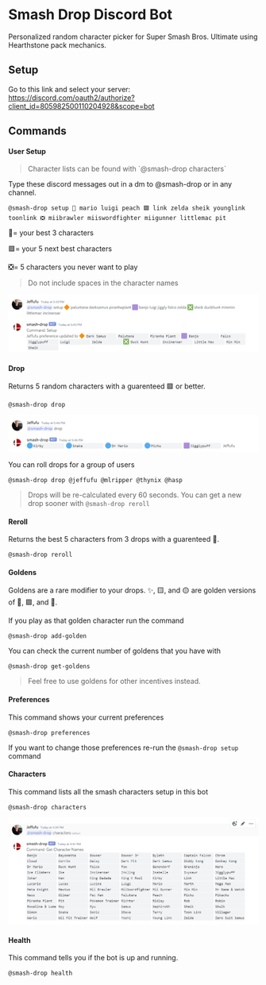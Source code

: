 # Smash Drop Discord Bot

Personalized random character picker for Super Smash Bros. Ultimate using Hearthstone pack mechanics.

## Setup

Go to this link and select your server: https://discord.com/oauth2/authorize?client_id=805982500110204928&scope=bot

## Commands

#### User Setup

>Character lists can be found with \`@smash-drop characters\`

Type these discord messages out in a dm to @smash-drop or in any channel.
```
@smash-drop setup 🔶 mario luigi peach 🟪 link zelda sheik younglink toonlink ❎ miibrawler miiswordfighter miigunner littlemac pit
```

🔶= your best 3 characters

🟪= your 5 next best characters

❎= 5 characters you never want to play

>Do not include spaces in the character names

![Setup Command Example](./markdown-assets/setup.png)

#### Drop
Returns 5 random characters with a guarenteed 🟪 or better.

```
@smash-drop drop
```

![Drop Command Example](./markdown-assets/drop.png)

You can roll drops for a group of users

```
@smash-drop drop @jeffufu @mlripper @thynix @hasp
```

>Drops will be re-calculated every 60 seconds.  You can get a new drop sooner with `@smash-drop reroll`

#### Reroll
Returns the best 5 characters from 3 drops with a guarenteed 🔶.

```
@smash-drop reroll
```

#### Goldens

Goldens are a rare modifier to your drops.  ✨, 🟨, and 🟡 are golden versions of 🔶, 🟪, and 🔵.

If you play as that golden character run the command

```
@smash-drop add-golden
```

You can check the current number of goldens that you have with

```
@smash-drop get-goldens
```

>Feel free to use goldens for other incentives instead.

#### Preferences

This command shows your current preferences
```
@smash-drop preferences
```
If you want to change those preferences re-run the `@smash-drop setup` command

#### Characters

This command lists all the smash characters setup in this bot
```
@smash-drop characters
```

![Characters Command Example](./markdown-assets/characters.png)

#### Health

This command tells you if the bot is up and running.
```
@smash-drop health
```
